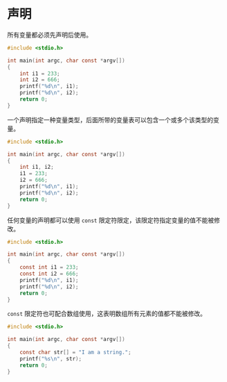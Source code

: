 # 声明

所有变量都必须先声明后使用。

```c
#include <stdio.h>

int main(int argc, char const *argv[])
{
    int i1 = 233;
    int i2 = 666;
    printf("%d\n", i1);
    printf("%d\n", i2);
    return 0;
}
```

一个声明指定一种变量类型，后面所带的变量表可以包含一个或多个该类型的变量。

```c
#include <stdio.h>

int main(int argc, char const *argv[])
{
    int i1, i2;
    i1 = 233;
    i2 = 666;
    printf("%d\n", i1);
    printf("%d\n", i2);
    return 0;
}
```

任何变量的声明都可以使用 `const` 限定符限定，该限定符指定变量的值不能被修改。

```c
#include <stdio.h>

int main(int argc, char const *argv[])
{
    const int i1 = 233;
    const int i2 = 666;
    printf("%d\n", i1);
    printf("%d\n", i2);
    return 0;
}
```

`const` 限定符也可配合数组使用，这表明数组所有元素的值都不能被修改。

```c
#include <stdio.h>

int main(int argc, char const *argv[])
{
    const char str[] = "I am a string.";
    printf("%s\n", str);
    return 0;
}
```

